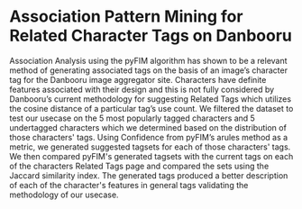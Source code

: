 # Association Pattern Mining for Related Character Tags on Danbooru

Association Analysis using the pyFIM algorithm has shown to be a relevant method of generating associated tags on the basis of an image’s character tag for the Danbooru image aggregator site. Characters have definite features associated with their design and this is not fully considered by Danbooru’s current methodology for suggesting Related Tags which utilizes the cosine distance of a particular tag’s use count. We filtered the dataset to test our usecase on the 5 most popularly tagged characters and 5 undertagged characters which we determined based on the distribution of those characters' tags. Using Confidence from pyFIM’s arules method as a metric, we generated suggested tagsets for each of those characters' tags. We then compared pyFIM's generated tagsets with the current tags on each of the characters Related Tags page and compared the sets using the Jaccard similarity index. The generated tags produced a better description of each of the character's features in general tags validating the methodology of our usecase.
